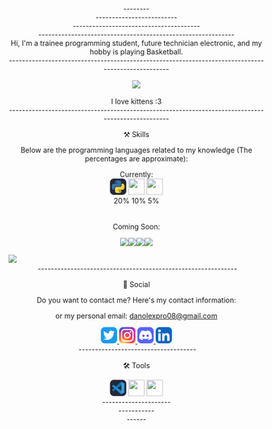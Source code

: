 <div align="center">
      --------
</div>
<div align="center">
      -------------------------
</div>

<div align="center">
      ‎---------------------------------------
</div>

<div align="center">
      ------------------------------------------------------------
</div>

<div align="center">
  Hi, I'm a trainee programming student, future technician electronic, and my hobby is playing Basketball.
</div>

<div align="center">
     --------------------------------------------------------------------------------------------------
</div>

<div align="center">
      
![](https://i.pinimg.com/originals/1e/a6/66/1ea66601f1ee09b578c40feee6ecd953.gif)
     
</div>

<div align="center">
I love kittens :3
</div>

<div align="center">
   --------------------------------------------------------------------------------------------------
   
  ⚒️ Skills
  
  Below are the programming languages related to my knowledge (The percentages are approximate):

<div align="center">
Currently:
</div>
   
  <img src="https://github.com/tandpfun/skill-icons/raw/main/icons/Python-Dark.svg" width="32" height="32">
  <img src="https://cdn.jsdelivr.net/gh/devicons/devicon/icons/csharp/csharp-original.svg" width="32" height="32">
  <img src="https://cdn.jsdelivr.net/gh/devicons/devicon/icons/cplusplus/cplusplus-original.svg" width="32" height="32">

</div>

<div align="center">
  20%  10%   5%
</div>

<div align="center">
ㅤ

Coming Soon:

<img src="https://cdn.jsdelivr.net/gh/devicons/devicon/icons/java/java-original.svg" widht="32" height="32"><img src="https://cdn.jsdelivr.net/gh/devicons/devicon/icons/javascript/javascript-original.svg" widht="32" height="32"><img src="https://cdn.jsdelivr.net/gh/devicons/devicon/icons/react/react-original-wordmark.svg"  widht="32" height="32"><img src="https://cdn.jsdelivr.net/gh/devicons/devicon/icons/html5/html5-original.svg" widht="32" height="32">
</div><img src="https://cdn.jsdelivr.net/gh/devicons/devicon/icons/mysql/mysql-original-wordmark.svg" widht="32" height="32">
<div align="center">
   ‎ 
   -------------------------------------------------------------
   
  📲 Social
   
  Do you want to contact me? Here's my contact information:
  
  or my personal email: danolexpro08@gmail.com
  
  <a href="https://twitter.com/0_o__sami__o_0">
    <img src="https://github.com/tandpfun/skill-icons/raw/main/icons/Twitter.svg" width="32" height="32">
  </a>

  <a href="https://instagram.com/0_o__sami__o_0?igshid=MzNlNGNkZWQ4Mg==">
    <img src="https://github.com/tandpfun/skill-icons/raw/main/icons/Instagram.svg" width="32" height="32">
  </a>

  <a href="https://discord.gg/YBa4PP7M">
    <img src="https://github.com/tandpfun/skill-icons/raw/main/icons/Discord.svg" width="32" height="32">
  </a>

  <a href="https://www.linkedin.com/in/aldo-samuel-vladimir-q-03a48327a">
    <img src="https://github.com/tandpfun/skill-icons/raw/main/icons/LinkedIn.svg" width="32" height="32">
  </a>
</div>

<div align="center">
   ‎ 
   ------------------------------------
   
  🛠 Tools
     
<img src="https://github.com/tandpfun/skill-icons/raw/main/icons/VSCode-Dark.svg" width="32" height="32">
  <img src="https://cdn.jsdelivr.net/gh/devicons/devicon/icons/godot/godot-original.svg" width="32" height="32">
  <img src="https://cdn.jsdelivr.net/gh/devicons/devicon/icons/pycharm/pycharm-original.svg" width="32" height="32">
</div>

<div align="center">
      ---------------------
</div>

<div align="center">
      -----------
</div>

<div align="center">
      ------
</div>